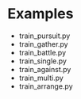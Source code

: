 # Examples

- train_pursuit.py
- train_gather.py
- train_battle.py
- train_single.py
- train_against.py
- train_multi.py
- train_arrange.py
